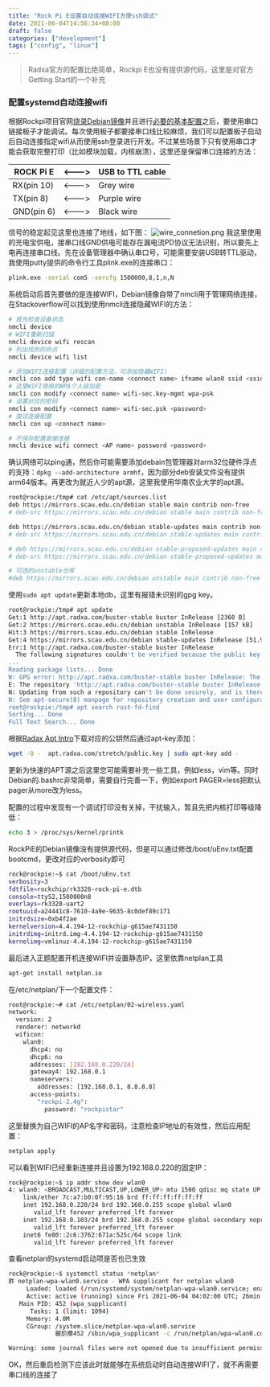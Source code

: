 ```yaml
---
title: "Rock Pi E设置自动连接WIFI方便ssh调试"
date: 2021-06-04T14:56:34+08:00
draft: false
categories: ["development"]
tags: ["config", "linux"]
---
```


> Radxa官方的配置比绝简单，Rockpi E也没有提供源代码，这里是对官方Getting Start的一个补充

### 配置systemd自动连接wifi
根据Rockpi项目官网[烧录Debian镜像](https://wiki.radxa.com/RockpiE/getting_started)并且进行[必要的基本配置](https://wiki.radxa.com/RockpiE/Debian)之后，要使用串口链接板子才能调试。每次使用板子都要接串口线比较麻烦，我们可以配置板子启动后自动连接指定wifi从而使用ssh登录进行开发。不过某些场景下只有使用串口才能会获取完整打印（比如模块加载，内核崩溃），这里还是保留串口连接的方法：

| ROCK Pi E | <---> | USB to TTL cable |
| --- | --- | --- |
| RX(pin 10) | <---> | Grey wire |
| TX(pin 8) | <---> | Purple wire |
| GND(pin 6) | <---> | Black wire |

信号的稳定起见这里也连接了地线，如下图：
![wire_connetion.png](/images/20210604150904.jpg)
我这里使用的充电宝供电，接串口线GND供电可能存在漏电流PD协议无法识别，所以要先上电再连接串口线。先在设备管理器中确认串口号，可能需要安装USB转TTL驱动，我使用putty提供的命令行工具plink.exe的连接串口：

```bash
plink.exe -serial com5 -sercfg 1500000,8,1,n,N
```
系统启动后首先要做的是连接WIFI，Debian镜像自带了nmcli用于管理网络连接，在Stackoverflow可以找到使用nmcli连接隐藏WIFI的方法：
```bash
# 首先检查设备状态
nmcli device
# WIFI重新扫描
nmcli device wifi rescan
# 列出找到的热点
nmcli device wifi list

# 添加WIFI连接配置（详细的配置方法，可添加隐藏WIFI）
nmcli con add type wifi con-name <connect name> ifname wlan0 ssid <ssid>
# 这里WIFI使用的WPA个人级加密
nmcli con modify <connect name> wifi-sec.key-mgmt wpa-psk
# 设置对应的密码
nmcli con modify <connect name> wifi-sec.psk <password>
# 尝试连接配置
nmcli con up <connect name>

# 不保存配置直接连接
nmcli device wifi connect <AP name> password <password>
```
确认网络可以ping通，然后你可能需要添加debain包管理器对arm32位硬件浮点的支持：`dpkg --add-architecture armhf`，因为部分deb安装文件没有提供arm64版本。再更改为就近人少的apt源，这里我使用华南农业大学的apt源。
```bash
root@rockpie:/tmp# cat /etc/apt/sources.list
deb https://mirrors.scau.edu.cn/debian stable main contrib non-free
# deb-src https://mirrors.scau.edu.cn/debian stable main contrib non-free

deb https://mirrors.scau.edu.cn/debian stable-updates main contrib non-free
# deb-src https://mirrors.scau.edu.cn/debian stable-updates main contrib non-free

# deb https://mirrors.scau.edu.cn/debian stable-proposed-updates main contrib non-free
# deb-src https://mirrors.scau.edu.cn/debian stable-proposed-updates main contrib non-free

# 可选的unstable仓库
#deb https://mirrors.scau.edu.cn/debian unstable main contrib non-free
```
使用`sudo apt update`更新本地db，这里有报错未识别的gpg key。
```bash
root@rockpie:/tmp# apt update
Get:1 http://apt.radxa.com/buster-stable buster InRelease [2360 B]
Get:2 https://mirrors.scau.edu.cn/debian unstable InRelease [157 kB]
Hit:3 https://mirrors.scau.edu.cn/debian stable InRelease
Get:4 https://mirrors.scau.edu.cn/debian stable-updates InRelease [51.9 kB]
Err:1 http://apt.radxa.com/buster-stable buster InRelease
  The following signatures couldn't be verified because the public key is not available: NO_PUBKEY B99C4BEFEC47E96E
...
Reading package lists... Done
W: GPG error: http://apt.radxa.com/buster-stable buster InRelease: The following signatures couldn't be verified because the public key is not available: NO_PUBKEY B99C4BEFEC47E96E
E: The repository 'http://apt.radxa.com/buster-stable buster InRelease' is not signed.
N: Updating from such a repository can't be done securely, and is therefore disabled by default.
N: See apt-secure(8) manpage for repository creation and user configuration details.
root@rockpie:/tmp# apt search rust-fd-find
Sorting... Done
Full Text Search... Done
```
根据[Radax Apt Intro](http://apt.radxa.com/)下载对应的公钥然后通过apt-key添加：
```bash
wget -O -  apt.radxa.com/stretch/public.key | sudo apt-key add - 
```
更新为快速的APT源之后这里您可能需要补充一些工具，例如less，vim等。同时Debian的.bashrc非常简单，需要自行完善一下，例如export PAGER=less把默认pager从more改为less。


配置的过程中发现有一个调试打印没有关掉，干扰输入，暂且先把内核打印等级降低：
```bash
echo 3 > /proc/sys/kernel/printk
```
RockPiE的Debian镜像没有提供源代码，但是可以通过修改/boot/uEnv.txt配置bootcmd，更改对应的verbosity即可
```bash
rock@rockpie:~$ cat /boot/uEnv.txt
verbosity=3
fdtfile=rockchip/rk3328-rock-pi-e.dtb
console=ttyS2,1500000n8
overlays=rk3328-uart2
rootuuid=a24441c8-7610-4a9e-9635-8c0def89c171
initrdsize=0xb4f2ae
kernelversion=4.4.194-12-rockchip-g615ae7431150
initrdimg=initrd.img-4.4.194-12-rockchip-g615ae7431150
kernelimg=vmlinuz-4.4.194-12-rockchip-g615ae7431150
```


最后进入正题配置开机连接WIFI并设置静态IP，这里依靠netplan工具
```bash
apt-get install netplan.io
```
在/etc/netplan/下一个配置文件：
```bash
root@rockpie:~# cat /etc/netplan/02-wireless.yaml 
network:
  version: 2
  renderer: networkd
  wificon:
    wlan0:
      dhcp4: no
      dhcp6: no
      addresses: [192.168.0.220/24]
      gateway4: 192.168.0.1
      nameservers:
        addresses: [192.168.0.1, 8.8.8.8]
      access-points:
        "rockpi-2.4g":
          password: "rockpistar"
```
这里替换为自己WIFI的AP名字和密码，注意检查IP地址的有效性，然后应用配置：
```bash
netplan apply
```
可以看到WIFI已经重新连接并且设置为192.168.0.220的固定IP：
```bash
rock@rockpie:~$ ip addr show dev wlan0
4: wlan0: <BROADCAST,MULTICAST,UP,LOWER_UP> mtu 1500 qdisc mq state UP group default qlen 1000
    link/ether 7c:a7:b0:0f:95:16 brd ff:ff:ff:ff:ff:ff
    inet 192.168.0.220/24 brd 192.168.0.255 scope global wlan0
       valid_lft forever preferred_lft forever
    inet 192.168.0.103/24 brd 192.168.0.255 scope global secondary noprefixroute wlan0
       valid_lft forever preferred_lft forever
    inet6 fe80::2c6:3762:671a:525c/64 scope link
       valid_lft forever preferred_lft forever
```
查看netplan的systemd启动项是否也已生效
```bash
rock@rockpie:~$ systemctl status *netplan*
鈼 netplan-wpa-wlan0.service - WPA supplicant for netplan wlan0
     Loaded: loaded (/run/systemd/system/netplan-wpa-wlan0.service; enabled-runtime; vendor preset: enabled)
     Active: active (running) since Fri 2021-06-04 04:02:00 UTC; 26min ago
   Main PID: 452 (wpa_supplicant)
      Tasks: 1 (limit: 1094)
     Memory: 4.0M
     CGroup: /system.slice/netplan-wpa-wlan0.service
             鈹斺攢452 /sbin/wpa_supplicant -c /run/netplan/wpa-wlan0.conf -iwlan0

Warning: some journal files were not opened due to insufficient permissions.
```
OK，然后重启检测下应该此时就能够在系统启动时自动连接WIFI了，就不再需要串口线的连接了

